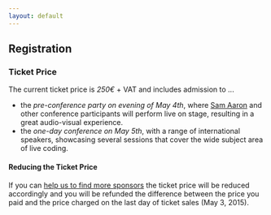 ```yaml
---
layout: default
---
```


## Registration

<!--
[Help make Breathing Code count!](/2015/03/27/making-it-count.html)

<div style="width:100%; text-align:left; margin-bottom:-70px" >
  <iframe src="//eventbrite.de/tickets-external?eid=16137524771&ref=etckt"
    frameborder="0" height="500" width="100%" vspace="0" hspace="0" marginheight="5" marginwidth="5" scrolling="auto" allowtransparency="true"></iframe>
</div>
-->

### Ticket Price

The current ticket price is *250€* + VAT and includes admission to ...

- the *pre-conference party on evening of May 4th*, where [Sam
  Aaron](/2015/01/28/speaker-sam.html) and other conference participants will perform
  live on stage, resulting in a great audio-visual experience.
- the *one-day conference on May 5th*, with a range of international speakers,
  showcasing several sessions that cover the wide subject area of live coding.

#### Reducing the Ticket Price

If you can [help us to find more sponsors](/sponsoring.html) the ticket price
will be reduced accordingly and you will be refunded the difference between the
price you paid and the price charged on the last day of ticket sales (May 3,
2015).
